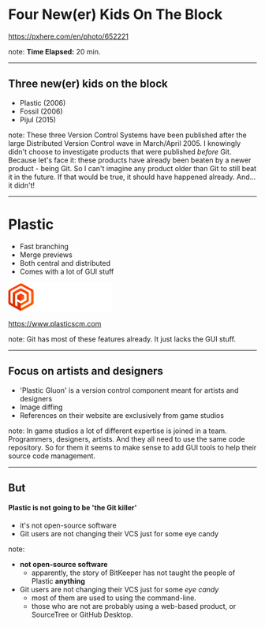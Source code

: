 <!-- .slide: data-background="img/background/usb-sticks.jpg" data-background-color="black" data-background-opacity="0.3"-->

# Four New(er) Kids On The Block

<https://pxhere.com/en/photo/652221>  <!-- .element: class="attribution" -->

note: 
**Time Elapsed:** 20 min.

---

## Three new(er) kids on the block

* Plastic (2006)
* Fossil (2006)
* Pijul (2015)

note: 
These three Version Control Systems have been published after the large Distributed Version Control wave in March/April 2005.
I knowingly didn't choose to investigate products that were published *before* Git.
Because let's face it: these products have already been beaten by a newer product - being Git.
So I can't imagine any product older than Git to still beat it in the future.
If that would be true, it should have happened already.
And... it didn't!

---

# Plastic

* Fast branching <!-- .element: class="fragment fade-in-then-semi-out" -->
* Merge previews <!-- .element: class="fragment fade-in-then-semi-out" -->
* Both central and distributed <!-- .element: class="fragment fade-in-then-semi-out" -->
* Comes with a lot of GUI stuff <!-- .element: class="fragment fade-in-then-semi-out" -->

![Plastic logo](img/logos/plastic.png) <!-- .element: class="no-background" -->

<https://www.plasticscm.com> <!-- .element: class="attribution" -->

note:
Git has most of these features already.
It just lacks the GUI stuff.

---

## Focus on artists and designers

* 'Plastic Gluon' is a version control component meant for artists and designers <!-- .element: class="fragment fade-in-then-semi-out" -->
* Image diffing <!-- .element: class="fragment fade-in-then-semi-out" -->
* References on their website are exclusively from game studios <!-- .element: class="fragment fade-in-then-semi-out" -->

note:
In game studios a lot of different expertise is joined in a team.
Programmers, designers, artists. 
And they all need to use the same code repository.
So for them it seems to make sense to add GUI tools to help their source code management.

---

## But
#### Plastic is not going to be 'the Git killer'

* it's not open-source software <!-- .element: class="fragment fade-in-then-semi-out" -->
* Git users are not changing their VCS just for some eye candy <!-- .element: class="fragment fade-in-then-semi-out" -->

note:
* **not open-source software**
  * apparently, the story of BitKeeper has not taught the people of Plastic **anything**
* Git users are not changing their VCS just for some *eye candy*
  * most of them are used to using the command-line.
  * those who are not are probably using a web-based product, or SourceTree or GitHub Desktop.
